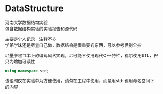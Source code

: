 # DataStructure
河南大学数据结构实验  
包含数据结构实验的实验报告和源代码

主要是个人记录，注释不多  
学弟学妹还是尽量自己做，数据结构是很重要的东西，可以参考但别全抄  

尽量参照书本上的编码风格实现，尽可能不使用现代C++特性，偶尔使用STL，但只为增加可读性  
```C++
using namespace std;
```
该语句仅在实验中为方便使用，请勿在工程中使用，而是用std::调用命名空间下的内容
